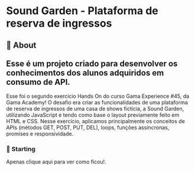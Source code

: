 <h1>Sound Garden - Plataforma de reserva de ingressos</h1>

<h2>🎯 About
<br>
<br>
Esse é um projeto criado para desenvolver os conhecimentos dos alunos adquiridos em consumo de API.</h2>

Esse foi o segundo exercício Hands On do curso Gama Experience #45, da Gama Academy! O desafio era criar as funcionalidades de uma plataforma de reserva de ingressos de uma casa de shows fictícia, a Sound Garden, utilizando JavaScript e tendo como base o layout previamente feito em HTML e CSS. Nesse exercício, aplicamos principalmente os conceitos de APIs (métodos GET, POST, PUT, DEL), loops, funções assíncronas, promises e responsividade. 
 
<h3>🏁 Starting</h3>
Apenas clique aqui para ver como ficou!.
 
